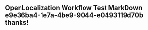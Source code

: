 <properties
ms.topic="hero-topic"
ms.test1="hero-topic"
ms.test2="test"/>

## OpenLocalization Workflow Test MarkDown e9e36ba4-1e7a-4be9-9044-e0493119d70b thanks!
